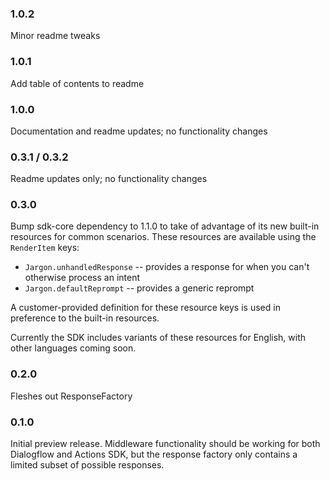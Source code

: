 ### 1.0.2
Minor readme tweaks

### 1.0.1
Add table of contents to readme

### 1.0.0
Documentation and readme updates; no functionality changes

### 0.3.1 / 0.3.2
Readme updates only; no functionality changes

### 0.3.0
Bump sdk-core dependency to 1.1.0 to take of advantage of its new built-in resources for common scenarios. These resources are available using the `RenderItem` keys:
* `Jargon.unhandledResponse` -- provides a response for when you can't otherwise process an intent
* `Jargon.defaultReprompt` -- provides a generic reprompt

A customer-provided definition for these resource keys is used in preference to the built-in resources.

Currently the SDK includes variants of these resources for English, with other languages coming soon.

### 0.2.0

Fleshes out ResponseFactory

### 0.1.0

Initial preview release. Middleware functionality should be working for both Dialogflow and Actions SDK, but the response factory only contains a limited subset of possible responses.
